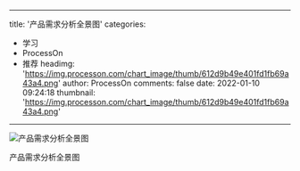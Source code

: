 
---
title: '产品需求分析全景图'
categories: 
 - 学习
 - ProcessOn
 - 推荐
headimg: 'https://img.processon.com/chart_image/thumb/612d9b49e401fd1fb69a43a4.png'
author: ProcessOn
comments: false
date: 2022-01-10 09:24:18
thumbnail: 'https://img.processon.com/chart_image/thumb/612d9b49e401fd1fb69a43a4.png'
---

<div>   
<img class="thumb" alt="产品需求分析全景图" src="https://img.processon.com/chart_image/thumb/612d9b49e401fd1fb69a43a4.png" referrerpolicy="no-referrer">
<p>产品需求分析全景图</p>  
</div>
            